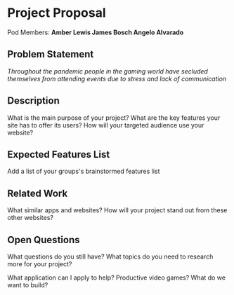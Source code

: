 # Project Proposal

Pod Members: **Amber Lewis James Bosch Angelo Alvarado**

## Problem Statement

*Throughout the pandemic people in the gaming world have secluded themselves from attending events due to stress and lack of communication*

## Description

What is the main purpose of your project? What are the key features your site has to offer its users? How will your targeted audience use your website?

## Expected Features List

Add a list of your groups's brainstormed features list

## Related Work

What similar apps and websites? How will your project stand out from these other websites?

## Open Questions

What questions do you still have? What topics do you need to research more for your project?

What application can I apply to help?
Productive video games?
What do we want to build?

